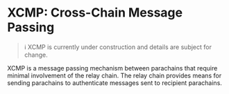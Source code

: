 # XCMP: Cross-Chain Message Passing

> ℹ️ XCMP is currently under construction and details are subject for change.

XCMP is a message passing mechanism between parachains that require minimal
involvement of the relay chain. The relay chain provides means for sending
parachains to authenticate messages sent to recipient parachains.


